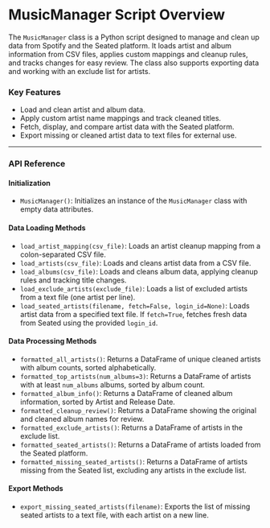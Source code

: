 # MusicManager Script Overview

The `MusicManager` class is a Python script designed to manage and clean up data from Spotify and the Seated platform. It loads artist and album information from CSV files, applies custom mappings and cleanup rules, and tracks changes for easy review. The class also supports exporting data and working with an exclude list for artists.

### Key Features
- Load and clean artist and album data.
- Apply custom artist name mappings and track cleaned titles.
- Fetch, display, and compare artist data with the Seated platform.
- Export missing or cleaned artist data to text files for external use.

---

### API Reference

#### Initialization
- `MusicManager()`: Initializes an instance of the `MusicManager` class with empty data attributes.

#### Data Loading Methods
- `load_artist_mapping(csv_file)`: Loads an artist cleanup mapping from a colon-separated CSV file.
- `load_artists(csv_file)`: Loads and cleans artist data from a CSV file.
- `load_albums(csv_file)`: Loads and cleans album data, applying cleanup rules and tracking title changes.
- `load_exclude_artists(exclude_file)`: Loads a list of excluded artists from a text file (one artist per line).
- `load_seated_artists(filename, fetch=False, login_id=None)`: Loads artist data from a specified text file. If `fetch=True`, fetches fresh data from Seated using the provided `login_id`.

#### Data Processing Methods
- `formatted_all_artists()`: Returns a DataFrame of unique cleaned artists with album counts, sorted alphabetically.
- `formatted_top_artists(num_albums=3)`: Returns a DataFrame of artists with at least `num_albums` albums, sorted by album count.
- `formatted_album_info()`: Returns a DataFrame of cleaned album information, sorted by Artist and Release Date.
- `formatted_cleanup_review()`: Returns a DataFrame showing the original and cleaned album names for review.
- `formatted_exclude_artists()`: Returns a DataFrame of artists in the exclude list.
- `formatted_seated_artists()`: Returns a DataFrame of artists loaded from the Seated platform.
- `formatted_missing_seated_artists()`: Returns a DataFrame of artists missing from the Seated list, excluding any artists in the exclude list.

#### Export Methods
- `export_missing_seated_artists(filename)`: Exports the list of missing seated artists to a text file, with each artist on a new line.
